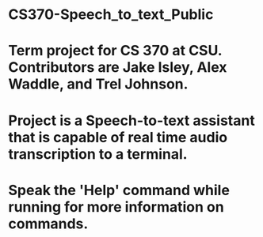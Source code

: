 # CS370-Speech_to_text_Public
# Term project for CS 370 at CSU. Contributors are Jake Isley, Alex Waddle, and Trel Johnson.
# Project is a Speech-to-text assistant that is capable of real time audio transcription to a terminal.
# Speak the 'Help' command while running for more information on commands. 
